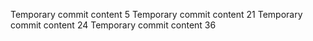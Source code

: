 Temporary commit content 5
Temporary commit content 21
Temporary commit content 24
Temporary commit content 36
